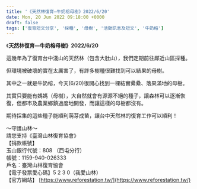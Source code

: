 ```yaml
---
title: '《天然林復育—牛奶榕母樹》2022/6/20'
date: Mon, 20 Jun 2022 09:18:00 +0000
draft: false
tags: ['復育短文分享', '採種', '母樹', '活動訊息及短文', '牛奶榕']
---
```


《**天然林復育—牛奶榕母樹》2022/6/20**

  

這幾年為了復育台中淺山的天然林（包含大肚山），我們定期前往鄰近山區採種。

但環境被破壞的實在太厲害了，有許多樹種很難找到可以結果的母樹。

其中之一就是牛奶榕，今天(6/20)很開心找到一棵結實纍纍、落果滿地的母樹。

其實只要能有媽媽（母樹），大自然就會有源源不絕的種子，讓森林可以逐漸恢復，但都市及農業鄉鎮過度地開發，而讓這樣的母樹都沒有。

期待採集的這些種子能順利萌芽成苗，讓台中天然林的復育工作可以順利！

～守護山林～  
請您支持《臺灣山林復育協會》  
【捐款帳號】  
玉山銀行代號：808 （西屯分行）  
帳號：1159-940-026333  
戶名：臺灣山林復育協會  
【電子發票愛心碼】5 2 3 0（我愛山林）  
【官方網站】 [https://www.reforestation.tw/](https://www.reforestation.tw/)